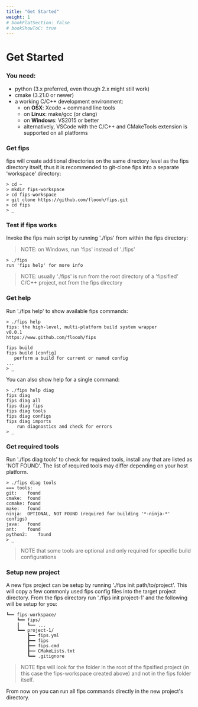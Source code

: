 ```yaml
---
title: "Get Started"
weight: 1
# bookFlatSection: false
# bookShowToC: true
---
```


# Get Started

### You need:

* python (3.x preferred, even though 2.x might still work)
* cmake (3.21.0 or newer)
* a working C/C++ development environment:
    * on **OSX**: Xcode + command line tools
    * on **Linux**: make/gcc (or clang)
    * on **Windows**: VS2015 or better
    * alternatively, VSCode with the C/C++ and CMakeTools extension is supported on all platforms

### Get fips

fips will create additional directories on the same directory level as
the fips directory itself, thus it is recommended to git-clone fips into a separate
'workspace' directory:

```
> cd ~
> mkdir fips-workspace
> cd fips-workspace
> git clone https://github.com/floooh/fips.git
> cd fips
> _
```


### Test if fips works

Invoke the fips main script by running './fips' from within the fips directory:

> NOTE: on Windows, run 'fips' instead of './fips'

```
> ./fips
run 'fips help' for more info
```

> NOTE: usually './fips' is run from the root directory of a 'fipsified' C/C++
project, not from the fips directory

### Get help

Run './fips help' to show available fips commands:

```
> ./fips help
fips: the high-level, multi-platform build system wrapper
v0.0.1
https://www.github.com/floooh/fips

fips build
fips build [config]
   perform a build for current or named config
...
> _
```

You can also show help for a single command:

```
> ./fips help diag
fips diag
fips diag all
fips diag fips
fips diag tools
fips diag configs
fips diag imports
    run diagnostics and check for errors
> _
```

### Get required tools

Run './fips diag tools' to check for required tools, install any that are
listed as 'NOT FOUND'. The list of required tools may differ depending on
your host platform.

```
> ./fips diag tools
=== tools:
git:	found
cmake:	found
ccmake:	found
make:	found
ninja:	OPTIONAL, NOT FOUND (required for building '*-ninja-*' configs)
java:	found
ant:	found
python2:	found
> _
```

> NOTE that some tools are optional and only required for specific
build configurations

### Setup new project

A new fips project can be setup by running './fips init path/to/project'. This will copy a few commonly used fips config files into the target project directory. From the fips directory run './fips init project-1' and the following will be setup for you:

```
┗━━ fips-workspace/
    ┗━━ fips/
    ┃   ┗━━ ...
    ┗━━ project-1/
        ┣━━ fips.yml
        ┣━━ fips
        ┣━━ fips.cmd
        ┣━━ CMakeLists.txt
        ┗━━ .gitignore
```

> NOTE fips will look for the folder in the root of the fipsified project (in this case the fips-workspace created above) and not in the fips folder itself.

From now on you can run all fips commands directly in the new project's directory.
